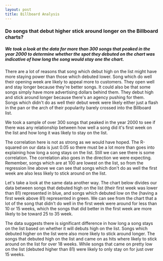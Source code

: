 ```yaml
---
layout: post
title: Billboard Analysis
---
```



### Do songs that debut higher stick around longer on the Billboard charts?

##### We took a look at the data for more than 300 songs that peaked in the year 2000 to determine whether the spot they debuted on the chart was indicative of how long the song would stay one the chart. 

There are a lot of reasons that song which debut high on the list might  have more staying power than those which debuted lower. Song which do well their opening week are likely to appeal more to customers. They open well and stay longer because they're better songs. It could also be that some songs simply have more advertising dollars behind them. They debut high and stick around longer because there's an agency pushing for them. Songs which didn't do as well their debut week were likely either just a flash in the pan or the arch of their popularity barely crossed into the Billboard list. 

We took a sample of over 300 songs that peaked in the year 2000 to see if there was any relationship between how well a song did it's first week on the list and how long it was likely to stay on the list. 




The correlation here is not as strong as we would have hoped. The R-squared on our data is just 0.05 so there must be a lot more than goes into explaining how long a song stays on the list. Still we can see there is some correlation. The correlation also goes in the direction we were expecting. Remember, songs which are at 100 are lowest on the list, so from the regression line above we can see that songs which don't do as well the first week are also less likely to stick around on the list.


Let's take a look at the same data another way. The chart below divides our data between songs that debuted high on the list (their first week was lower than 81) represented in blue, and songs which debuted low on the (having a first week above 81) represented in green. We can see from the chart that a lot of the song that didn't do well in the first week were around for less than 10 or 15 weeks, which the songs that did better in the first week are more likely to be toward 25 to 35 week. 


The data suggests there is significant difference in how long a song stays on the list based on whether it will debuts high on the list.  Songs which debuted higher on the list were also more likely to stick around longer. The songs that debuted high on the list and came on as hits where likely to stick around on the list for over 18 weeks. While songs that came on pretty low on the list (debuted higher than 81) were likely to only stay on for just over 15 weeks. 
